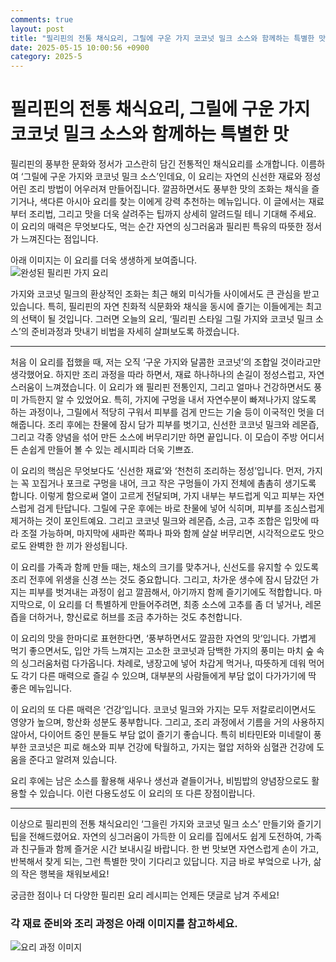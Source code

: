 ```yaml
---
comments: true
layout: post
title: "필리핀의 전통 채식요리, 그릴에 구운 가지 코코넛 밀크 소스와 함께하는 특별한 맛"
date: 2025-05-15 10:00:56 +0900
category: 2025-5
---
```


# 필리핀의 전통 채식요리, 그릴에 구운 가지 코코넛 밀크 소스와 함께하는 특별한 맛

필리핀의 풍부한 문화와 정서가 고스란히 담긴 전통적인 채식요리를 소개합니다. 이름하여 ‘그릴에 구운 가지와 코코넛 밀크 소스’인데요, 이 요리는 자연의 신선한 재료와 정성 어린 조리 방법이 어우러져 만들어집니다. 깔끔하면서도 풍부한 맛의 조화는 채식을 즐기거나, 색다른 아시아 요리를 찾는 이에게 강력 추천하는 메뉴입니다. 이 글에서는 재료부터 조리법, 그리고 맛을 더욱 살려주는 팁까지 상세히 알려드릴 테니 기대해 주세요. 이 요리의 매력은 무엇보다도, 먹는 순간 자연의 싱그러움과 필리핀 특유의 따뜻한 정서가 느껴진다는 점입니다. 

아래 이미지는 이 요리를 더욱 생생하게 보여줍니다.  
![완성된 필리핀 가지 요리](https://www.themealdb.com/images/media/meals/bopa2i1683209167.jpg)

가지와 코코넛 밀크의 환상적인 조화는 최근 해외 미식가들 사이에서도 큰 관심을 받고 있습니다. 특히, 필리핀의 자연 친화적 식문화와 채식을 동시에 즐기는 이들에게는 최고의 선택이 될 것입니다. 그러면 오늘의 요리, ‘필리핀 스타일 그릴 가지와 코코넛 밀크 소스’의 준비과정과 맛내기 비법을 자세히 살펴보도록 하겠습니다.

---

처음 이 요리를 접했을 때, 저는 오직 ‘구운 가지와 달콤한 코코넛’의 조합일 것이라고만 생각했어요. 하지만 조리 과정을 따라 하면서, 재료 하나하나의 손길이 정성스럽고, 자연스러움이 느껴졌습니다. 이 요리가 왜 필리핀 전통인지, 그리고 얼마나 건강하면서도 풍미 가득한지 알 수 있었어요. 특히, 가지에 구멍을 내서 자연수분이 빠져나가지 않도록 하는 과정이나, 그릴에서 적당히 구워서 피부를 검게 만드는 기술 등이 이국적인 멋을 더해줍니다. 조리 후에는 찬물에 잠시 담가 피부를 벗기고, 신선한 코코넛 밀크와 레몬즙, 그리고 각종 양념을 섞어 만든 소스에 버무리기만 하면 끝입니다. 이 모습이 주방 어디서든 손쉽게 만들어 볼 수 있는 레시피라 더욱 기쁘죠. 

이 요리의 핵심은 무엇보다도 ‘신선한 재료’와 ‘천천히 조리하는 정성’입니다. 먼저, 가지는 꼭 꼬집거나 포크로 구멍을 내어, 크고 작은 구멍들이 가지 전체에 촘촘히 생기도록 합니다. 이렇게 함으로써 열이 고르게 전달되며, 가지 내부는 부드럽게 익고 피부는 자연스럽게 검게 탄답니다. 그릴에 구운 후에는 바로 찬물에 넣어 식히며, 피부를 조심스럽게 제거하는 것이 포인트예요. 그리고 코코넛 밀크와 레몬즙, 소금, 고추 조합은 입맛에 따라 조절 가능하며, 마지막에 새파란 쪽파나 파와 함께 살살 버무리면, 시각적으로도 맛으로도 완벽한 한 끼가 완성됩니다.

이 요리를 가족과 함께 만들 때는, 채소의 크기를 맞추거나, 신선도를 유지할 수 있도록 조리 전후에 위생을 신경 쓰는 것도 중요합니다. 그리고, 차가운 생수에 잠시 담갔던 가지는 피부를 벗겨내는 과정이 쉽고 깔끔해서, 아기까지 함께 즐기기에도 적합합니다. 마지막으로, 이 요리를 더 특별하게 만들어주려면, 최종 소스에 고추를 좀 더 넣거나, 레몬즙을 더하거나, 향신료로 허브를 조금 추가하는 것도 추천합니다. 

이 요리의 맛을 한마디로 표현한다면, ‘풍부하면서도 깔끔한 자연의 맛’입니다. 가볍게 먹기 좋으면서도, 입안 가득 느껴지는 고소한 코코넛과 담백한 가지의 풍미는 마치 숲 속의 싱그러움처럼 다가옵니다. 차례로, 냉장고에 넣어 차갑게 먹거나, 따뜻하게 데워 먹어도 각기 다른 매력으로 즐길 수 있으며, 대부분의 사람들에게 부담 없이 다가가기에 딱 좋은 메뉴입니다.

이 요리의 또 다른 매력은 ‘건강’입니다. 코코넛 밀크와 가지는 모두 저칼로리이면서도 영양가 높으며, 항산화 성분도 풍부합니다. 그리고, 조리 과정에서 기름을 거의 사용하지 않아서, 다이어트 중인 분들도 부담 없이 즐기기 좋습니다. 특히 비타민E와 미네랄이 풍부한 코코넛은 피로 해소와 피부 건강에 탁월하고, 가지는 혈압 저하와 심혈관 건강에 도움을 준다고 알려져 있습니다.

요리 후에는 남은 소스를 활용해 새우나 생선과 곁들이거나, 비빔밥의 양념장으로도 활용할 수 있습니다. 이런 다용도성도 이 요리의 또 다른 장점이랍니다.

---

이상으로 필리핀의 전통 채식요리인 ‘그을린 가지와 코코넛 밀크 소스’ 만들기와 즐기기 팁을 전해드렸어요. 자연의 싱그러움이 가득한 이 요리를 집에서도 쉽게 도전하여, 가족과 친구들과 함께 즐거운 시간 보내시길 바랍니다. 한 번 맛보면 자연스럽게 손이 가고, 반복해서 찾게 되는, 그런 특별한 맛이 기다리고 있답니다. 지금 바로 부엌으로 나가, 삶의 작은 행복을 채워보세요!

궁금한 점이나 더 다양한 필리핀 요리 레시피는 언제든 댓글로 남겨 주세요!  
### 각 재료 준비와 조리 과정은 아래 이미지를 참고하세요.  
![요리 과정 이미지](https://www.themealdb.com/images/media/meals/bopa2i1683209167.jpg)